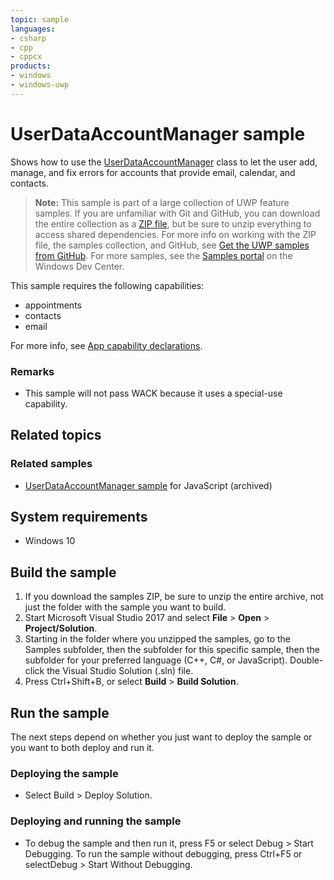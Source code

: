 ```yaml
---
topic: sample
languages:
- csharp
- cpp
- cppcx
products:
- windows
- windows-uwp
---
```


<!---
  category: ContactsAndCalendar 
  samplefwlink: http://go.microsoft.com/fwlink/p/?LinkId=620616
--->

# UserDataAccountManager sample

Shows how to use the [UserDataAccountManager](https://msdn.microsoft.com/library/windows/apps/windows.applicationmodel.userdataaccounts.userdataaccountmanager.aspx) class
to let the user add, manage, and fix errors for accounts that provide email, calendar, and contacts.

> **Note:** This sample is part of a large collection of UWP feature samples. 
> If you are unfamiliar with Git and GitHub, you can download the entire collection as a 
> [ZIP file](https://github.com/Microsoft/Windows-universal-samples/archive/master.zip), but be 
> sure to unzip everything to access shared dependencies. For more info on working with the ZIP file, 
> the samples collection, and GitHub, see [Get the UWP samples from GitHub](https://aka.ms/ovu2uq). 
> For more samples, see the [Samples portal](https://aka.ms/winsamples) on the Windows Dev Center. 

This sample requires the following capabilities:

- appointments
- contacts
- email 

For more info, see [App capability declarations](https://msdn.microsoft.com/library/windows/apps/mt270968).

### Remarks

- This sample will not pass WACK because it uses a special-use capability.

## Related topics

### Related samples

* [UserDataAccountManager sample](/archived/UserDataAccountManager/) for JavaScript (archived)

## System requirements

* Windows 10

## Build the sample

1. If you download the samples ZIP, be sure to unzip the entire archive, not just the folder with the sample you want to build. 
2. Start Microsoft Visual Studio 2017 and select **File** \> **Open** \> **Project/Solution**.
3. Starting in the folder where you unzipped the samples, go to the Samples subfolder, then the subfolder for this specific sample, then the subfolder for your preferred language (C++, C#, or JavaScript). Double-click the Visual Studio Solution (.sln) file.
4. Press Ctrl+Shift+B, or select **Build** \> **Build Solution**.

## Run the sample

The next steps depend on whether you just want to deploy the sample or you want to both deploy and run it.

### Deploying the sample

- Select Build > Deploy Solution. 

### Deploying and running the sample

- To debug the sample and then run it, press F5 or select Debug >  Start Debugging. To run the sample without debugging, press Ctrl+F5 or selectDebug > Start Without Debugging. 

